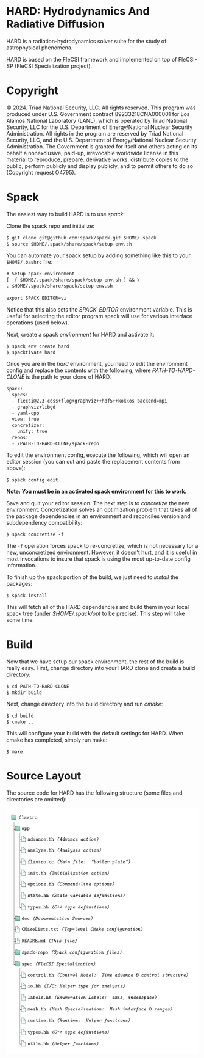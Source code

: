 # HARD: Hydrodynamics And Radiative Diffusion

HARD is a radiation-hydrodynamics solver suite for the study of
astrophysical phenomena.

HARD is based on the FleCSI framework and implemented on top of FleCSI-SP (FleCSI Specialization project). 

# Copyright
© 2024. Triad National Security, LLC. All rights reserved.
This program was produced under U.S. Government contract 89233218CNA000001 for Los Alamos National Laboratory (LANL), which is operated by Triad National Security, LLC for the U.S. Department of Energy/National Nuclear Security Administration. All rights in the program are reserved by Triad National Security, LLC, and the U.S. Department of Energy/National Nuclear Security Administration. The Government is granted for itself and others acting on its behalf a nonexclusive, paid-up, irrevocable worldwide license in this material to reproduce, prepare. derivative works, distribute copies to the public, perform publicly and display publicly, and to permit others to do so (Copyright request O4795).

# Spack

The easiest way to build HARD is to use *spack*:

Clone the spack repo and initialize:
```
$ git clone git@github.com:spack/spack.git $HOME/.spack
$ source $HOME/.spack/share/spack/setup-env.sh
```

You can automate your spack setup by adding something like this to your
`$HOME/.bashrc` file:
```
# Setup spack environment
[ -f $HOME/.spack/share/spack/setup-env.sh ] && \
. $HOME/.spack/share/spack/setup-env.sh

export SPACK_EDITOR=vi
```
Notice that this also sets the *SPACK_EDITOR* environment variable. This
is useful for selecting the editor program spack will use for various
interface operations (used below).

Next, create a spack *environment* for HARD and activate it:
```
$ spack env create hard
$ spacktivate hard
```

Once you are in the *hard* environment, you need to edit the
environment config and replace the contents with the following, where
*PATH-TO-HARD-CLONE* is the path to your clone of HARD:
```
spack:
  specs:
  - flecsi@2.3-cdss+flog+graphviz++hdf5++kokkos backend=mpi
  - graphviz+libgd
  - yaml-cpp
  view: true
  concretizer:
    unify: true
  repos:
  - /PATH-TO-HARD-CLONE/spack-repo
```

To edit the environment config, execute the following, which will open
an editor session (you can cut and paste the replacement contents
from above):
```
$ spack config edit
```
**Note: You must be in an activated spack environment for this to
work.**

Save and quit your editor session. The next step is to *concretize* the
new environment. Concretization solves an optimization problem that
takes all of the package dependencies in an environment and reconciles
version and subdependency compatibility:
```
$ spack concretize -f
```
The `-f` operation forces spack to re-concretize, which is not necessary
for a new, unconcretized environment. However, it doesn't hurt, and it
is useful in most invocations to insure that spack is using the most
up-to-date config information.

To finish up the spack portion of the build, we just need to *install*
the packages:
```
$ spack install
```
This will fetch all of the HARD dependencies and build them in your
local spack tree (under *$HOME/.spack/opt* to be precise). This step
will take some time.

# Build

Now that we have setup our spack environment, the rest of the build is
really easy. First, change directory into your HARD clone and create
a build directory:
```
$ cd PATH-TO-HARD-CLONE
$ mkdir build
```
Next, change directory into the build directory and run *cmake*:
```
$ cd build
$ cmake ..
```
This will configure your build with the default settings for HARD.
When cmake has completed, simply run make:
```
$ make
```

# Source Layout

The source code for HARD has the following structure (some files and
directories are omitted):

<img src="doc/structure.jpg" alt="Directory Structure" width="600"/>

<!-- vim: set tabstop=2 shiftwidth=2 expandtab fo=cqt tw=72 : -->
